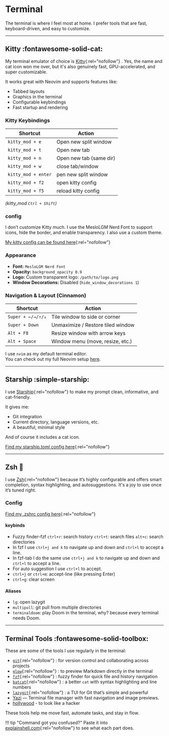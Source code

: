 
# Terminal

The terminal is where I feel most at home. I prefer tools that are fast, keyboard-driven, and easy to customize.

---

## Kitty :fontawesome-solid-cat:

My terminal emulator of choice is [Kitty](https://sw.kovidgoyal.net/kitty/){:rel="nofollow"} . Yes, the name and cat icon won me over, but it's also genuinely fast, GPU-accelerated, and super customizable.

It works great with Neovim and supports features like:

- Tabbed layouts
- Graphics in the terminal
- Configurable keybindings
- Fast startup and rendering

### Kitty Keybindings

| Shortcut            | Action                  |
| ------------------- | ----------------------- |
| `kitty_mod + e`     | Open new split window   |
| `kitty_mod + t`     | Open new tab            |
| `kitty_mod + n`     | Open new tab (same dir) |
| `kitty_mod + w`     | close tab/window        |
| `kitty_mod + enter` | pen new split window    |
| `kitty_mod + f2`    | open kitty config       |
| `kitty_mod + f5`    | reload kitty config     |

_(kitty_mod `Ctrl + Shift`)_

### config

I don’t customize Kitty much. I use the MesloLGM Nerd Font to support icons, hide the border, and enable transparency. I also use a custom theme.

[My kitty config can be found here](https://github.com/hanndoddi/dotfiles/tree/main/.config/kitty){:rel="nofollow"}

### Appearance

- **Font:** `MesloLGM Nerd Font`
- **Opacity:** `background_opacity 0.9`
- **Logo:** Custom transparent logo: `/path/to/logo.png`
- **Window Decorations:** Disabled (`hide_window_decorations 1`)

### Navigation & Layout (Cinnamon)

| Shortcut          | Action                            |
| ----------------- | --------------------------------- |
| `Super + ←/→/↑/↓` | Tile window to side or corner     |
| `Super + Down`    | Unmaximize / Restore tiled window |
| `Alt + F8`        | Resize window with arrow keys     |
| `Alt + Space`     | Window menu (move, resize, etc.)  |

I use `nvim` as my default terminal editor.  
You can check out my full Neovim setup [here](./editors/nvim.md).

---

## Starship :simple-starship:

I use [Starship](https://starship.rs/){:rel="nofollow"} to make my prompt clean, informative, and cat-friendly.

It gives me:

- Git integration
- Current directory, language versions, etc.
- A beautiful, minimal style

And of course it includes a cat icon.

[Find my starship.toml config here](https://github.com/hanndoddi/dotfiles/blob/main/.config/starship.toml){:rel="nofollow"}

---

## Zsh :shell:

I use [Zsh](https://www.zsh.org/){:rel="nofollow"} because it’s highly configurable and offers smart completion, syntax highlighting, and autosuggestions. It's a joy to use once it’s tuned right.

### Config

[Find my .zshrc config here](https://github.com/hanndoddi/dotfiles/blob/main/.zshrc){:rel="nofollow"}

#### keybinds

- Fuzzy finder-fzf `ctrl+r`: search history `ctrl+t`: search files `alt+c`: search directories
- In fzf I use `ctrl+j and k` to navigate up and down and `ctrl+l` to accept a line.
- In fzf-tab I do the same use `ctrl+j and k` to navigate up and down and `ctrl+l` to accept a line.
- For auto suggestion I use `ctrl+l` to accept.
- `ctrl+j` or `ctrl+m`: accept-line (like pressing Enter)
- `ctrl+g`: clear screen

#### Aliases

- `lg`: open lazygit
- `multipull`: git pull from multiple directories
- `terminaldoom`: play Doom in the terminal, why? because every terminal needs Doom.

---

## Terminal Tools :fontawesome-solid-toolbox:

These are some of the tools I use regularly in the terminal:

- [`git`](https://git-scm.com/){:rel="nofollow"} : for version control and collaborating across projects
- [`glow`](https://github.com/charmbracelet/glow){:rel="nofollow"} : to preview Markdown directly in the terminal
- [`fzf`](https://github.com/junegunn/fzf){:rel="nofollow"} : fuzzy finder for quick file and history navigation
- [`batcat`](https://github.com/sharkdp/bat){:rel="nofollow"} : a better `cat` with syntax highlighting and line numbers
- [`lazygit`](https://github.com/jesseduffield/lazygit){:rel="nofollow"} : a TUI for Git that’s simple and powerful
- [Yazi](https://github.com/sxyazi/yazi) — Terminal file manager with fast navigation and image previews.
- [hollywood](https://github.com/dustinkirkland/hollywood) - to look like a hacker

These tools help me move fast, automate tasks, and stay in flow.

!!! tip "Command got you confused?"
    Paste it into [explainshell.com](https://explainshell.com/){:rel="nofollow"} to see what each part does.

